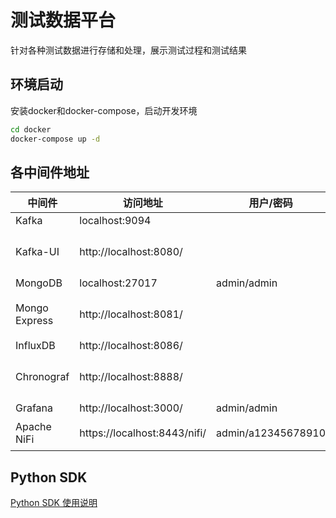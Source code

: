 # 测试数据平台

针对各种测试数据进行存储和处理，展示测试过程和测试结果

## 环境启动

安装docker和docker-compose，启动开发环境

```bash
cd docker
docker-compose up -d
```

## 各中间件地址

| **中间件**       | **访问地址**                     | **用户/密码**          | **备注**        |
|---------------|------------------------------|--------------------|---------------|
| Kafka         | localhost:9094               |                    |               |
| Kafka-UI      | http://localhost:8080/       |                    | Kafka Web管理端  |
| MongoDB       | localhost:27017              | admin/admin        |               |
| Mongo Express | http://localhost:8081/       |                    | Mongo Web管理端  |
| InfluxDB      | http://localhost:8086/       |                    |               |
| Chronograf    | http://localhost:8888/       |                    | InfluxDB可视化插件 |
| Grafana       | http://localhost:3000/       | admin/admin        |               |
| Apache NiFi   | https://localhost:8443/nifi/ | admin/a12345678910 | 数据ETL工具       |

## Python SDK

[Python SDK 使用说明](./python-sdk/README.md)
